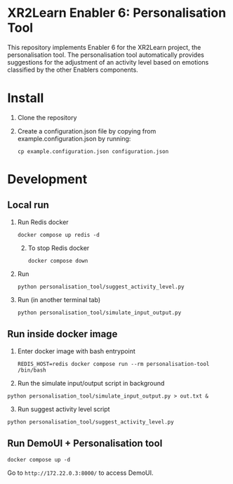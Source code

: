 # XR2Learn Enabler 6: Personalisation Tool
This repository implements Enabler 6 for the XR2Learn project, the personalisation tool. 
The personalisation tool automatically provides suggestions for the adjustment of an activity level based on emotions classified by the other Enablers components. 

# Install 
1. Clone the repository

2. Create a configuration.json file by copying from example.configuration.json by running:
  
   `cp example.configuration.json configuration.json`

# Development
## Local run

1. Run Redis docker 

      `docker compose up redis -d`

   2. To stop Redis docker 

       `docker compose down`
   
2. Run 

   `python personalisation_tool/suggest_activity_level.py`

3. Run (in another terminal tab) 

   `python personalisation_tool/simulate_input_output.py`

## Run inside docker image

1. Enter docker image with bash entrypoint

    `REDIS_HOST=redis docker compose run --rm personalisation-tool /bin/bash`
2. Run the simulate input/output script in background

`python personalisation_tool/simulate_input_output.py > out.txt &`

3. Run suggest activity level script

`python personalisation_tool/suggest_activity_level.py`


## Run DemoUI + Personalisation tool 

`docker compose up -d`

Go to `http://172.22.0.3:8000/` to access DemoUI. 